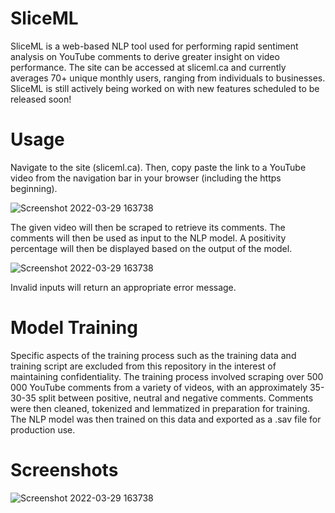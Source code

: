 # SliceML
SliceML is a web-based NLP tool used for performing rapid sentiment analysis on YouTube comments to derive greater insight on video performance. The site can be accessed at sliceml.ca and currently averages 70+ unique monthly users, ranging from individuals to businesses. SliceML is still actively being worked on with new features scheduled to be released soon!

# Usage
Navigate to the site (sliceml.ca). Then, copy paste the link to a YouTube video from the navigation bar in your browser (including the https beginning).

![Screenshot 2022-03-29 163738](https://user-images.githubusercontent.com/55059833/160702657-4ac7922e-95bc-4dc5-b916-be199cd541da.png)

The given video will then be scraped to retrieve its comments. The comments will then be used as input to the NLP model. A positivity percentage will then be displayed based on the output of the model.

![Screenshot 2022-03-29 163738](https://user-images.githubusercontent.com/55059833/160703295-68940722-b104-4b39-9b9c-bb547edef187.png)

Invalid inputs will return an appropriate error message.

# Model Training
Specific aspects of the training process such as the training data and training script are excluded from this repository in the interest of maintaining confidentiality. The training process involved scraping over 500 000 YouTube comments from a variety of videos, with an approximately 35-30-35 split between positive, neutral and negative comments. Comments were then cleaned, tokenized and lemmatized in preparation for training. The NLP model was then trained on this data and exported as a .sav file for production use.

# Screenshots
![Screenshot 2022-03-29 163738](https://user-images.githubusercontent.com/55059833/160704116-669bdbb9-d4dc-4e3a-978e-a3fb08a87c93.png)
